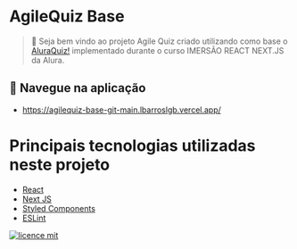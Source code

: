 # AgileQuiz Base

> :rocket: Seja bem vindo ao projeto Agile Quiz criado utilizando como base o [AluraQuiz!](https://github.com/alura-challenges/aluraquiz-base) implementado durante o curso IMERSÃO REACT NEXT.JS da Alura.

## :pencil: Navegue na aplicação
- https://agilequiz-base-git-main.lbarroslgb.vercel.app/

# Principais tecnologias utilizadas neste projeto
- [React](https://pt-br.reactjs.org/docs/getting-started.html)
- [Next JS](https://nextjs.org/)
- [Styled Components](https://styled-components.com/)
- [ESLint](https://eslint.org/)

[![licence mit](https://img.shields.io/badge/licence-MIT-blue.svg?style=flat-square)](https://github.com/lbarroslgb/agilequiz-base)
